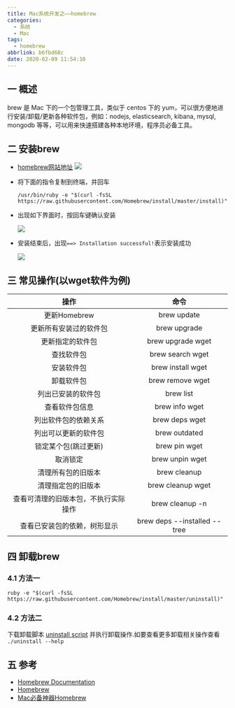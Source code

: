 ```yaml
---
title: Mac系统开发之——homebrew
categories:
  - 系统
  - Mac
tags:
  - homebrew
abbrlink: b6fbd68c
date: 2020-02-09 11:54:10
---
```

## 一 概述

brew 是 Mac 下的一个包管理工具，类似于 centos 下的 yum，可以很方便地进行安装/卸载/更新各种软件包，例如：nodejs, elasticsearch, kibana, mysql, mongodb 等等，可以用来快速搭建各种本地环境，程序员必备工具。
<!--more-->

## 二 安装brew
* [homebrew网站地址][1]
	![][11]
	
* 将下面的指令复制到终端，并回车

  ```
  /usr/bin/ruby -e "$(curl -fsSL https://raw.githubusercontent.com/Homebrew/install/master/install)"
  ```

* 出现如下界面时，按回车键确认安装

  ![][12]
  
* 安装结束后，出现`==> Installation successful!`表示安装成功

  ![][13]

## 三 常见操作(以wget软件为例)

|                 操作                 |             命令             |
| :----------------------------------: | :--------------------------: |
|             更新Homebrew             |         brew update          |
|        更新所有安装过的软件包        |         brew upgrade         |
|           更新指定的软件包           |      brew upgrade wget       |
|              查找软件包              |       brew search wget       |
|              安装软件包              |      brew install wget       |
|              卸载软件包              |       brew remove wget       |
|          列出已安装的软件包          |          brew list           |
|            查看软件包信息            |        brew info wget        |
|         列出软件包的依赖关系         |        brew deps wget        |
|         列出可以更新的软件包         |        brew outdated         |
|         锁定某个包(跳过更新)         |        brew pin wget         |
|               取消锁定               |       brew unpin wget        |
|          清理所有包的旧版本          |         brew cleanup         |
|          清理指定包的旧版本          |      brew cleanup wget       |
| 查看可清理的旧版本包，不执行实际操作 |       brew cleanup -n        |
|     查看已安装包的依赖，树形显示     | brew deps --installed --tree |

## 四 卸载brew

### 4.1 方法一

```
ruby -e "$(curl -fsSL https://raw.githubusercontent.com/Homebrew/install/master/uninstall)"
```

### 4.2 方法二

下载卸载脚本 [uninstall script](https://raw.githubusercontent.com/Homebrew/install/master/uninstall) 并执行卸载操作.如要查看更多卸载相关操作查看 `./uninstall --help` 

## 五 参考

* [Homebrew Documentation](https://docs.brew.sh/)
* [Homebrew](https://brew.sh/)
* [Mac必备神器Homebrew][2]


[1]:https://brew.sh/index_zh-cn
[2]:https://zhuanlan.zhihu.com/p/59805070

[11]:https://raw.githubusercontent.com/PGzxc/images/master/2020/homebrew-websit.png
[12]:https://raw.githubusercontent.com/PGzxc/images/master/2020/homebrew-install-progress.png
[13]:https://raw.githubusercontent.com/PGzxc/images/master/2020/homebrew-install-success.png